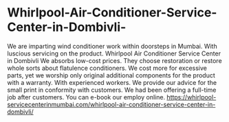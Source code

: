 # Whirlpool-Air-Conditioner-Service-Center-in-Dombivli-
We are imparting wind conditioner work within doorsteps in Mumbai. With luscious servicing on the product. Whirlpool Air Conditioner Service Center in Dombivli We absorbs low-cost prices. They choose restoration or restore whole sorts about flatulence conditioners. We cost more for excessive parts, yet we worship only original additional components for the product with a warranty. With experienced workers. We provide our advice for the small print in conformity with customers. We had been offering a full-time job after customers. You can e-book our employ online. https://whirlpool-servicecenterinmumbai.com/whirlpool-air-conditioner-service-center-in-dombivli/
